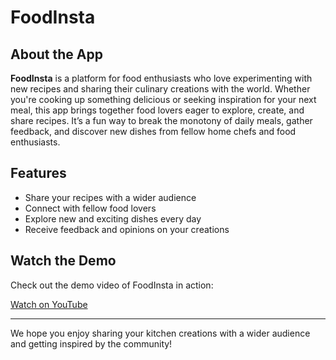 # FoodInsta

## About the App

**FoodInsta** is a platform for food enthusiasts who love experimenting with new recipes and sharing their culinary creations with the world. Whether you're cooking up something delicious or seeking inspiration for your next meal, this app brings together food lovers eager to explore, create, and share recipes. It’s a fun way to break the monotony of daily meals, gather feedback, and discover new dishes from fellow home chefs and food enthusiasts.

## Features
- Share your recipes with a wider audience
- Connect with fellow food lovers
- Explore new and exciting dishes every day
- Receive feedback and opinions on your creations

## Watch the Demo

Check out the demo video of FoodInsta in action:

[Watch on YouTube](https://youtu.be/4wLIk4mINOc?feature=shared)

---

We hope you enjoy sharing your kitchen creations with a wider audience and getting inspired by the community!
